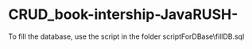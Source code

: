 # CRUD_book-intership-JavaRUSH-
To fill the database, use the script in the folder
scriptForDBase\fillDB.sql
